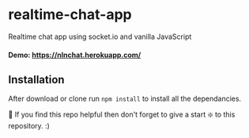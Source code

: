 # realtime-chat-app
Realtime chat app using socket.io and vanilla JavaScript

#### Demo: https://nlnchat.herokuapp.com/

## Installation 
After download or clone run `npm install` to install all the dependancies.

🙏 If you find this repo helpful then don't forget to give a start ❇️ to this repository. :)
